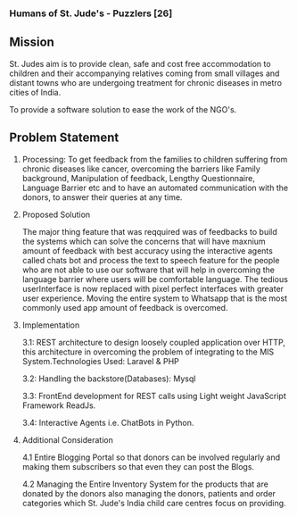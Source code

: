 ### Humans of St. Jude's - Puzzlers [26]

## Mission
St. Judes aim is to provide clean, safe and cost free accommodation to children and their accompanying relatives coming from small villages and distant towns who are undergoing treatment for chronic diseases in metro cities of India.


To provide a software solution to ease the work of the NGO's.


## Problem Statement 
1. Processing:
 To get feedback from the families to children suffering from chronic diseases like cancer, overcoming the barriers like Family background, Manipulation of feedback, Lengthy Questionnaire, Language Barrier etc and to have an automated communication with the donors, to answer their queries at any time.
 
 2. Proposed Solution
 
    The major thing feature that was reqquired was of feedbacks to build the systems which can solve the concerns that will have maxnium amount of feedback with best accuracy  using the interactive agents called chats bot and process the text to speech feature for the people who are not able to use our software that will help in overcoming the language barrier where users will be comfortable language. The tedious userInterface is now replaced with pixel perfect interfaces with greater user experience. Moving the entire system to Whatsapp that is the most commonly used app amount of feedback is overcomed.
    
 3. Implementation
    
    3.1: REST architecture to design loosely coupled application over HTTP, this architecture in overcoming the problem of integrating to the MIS System.Technologies Used: Laravel & PHP
     
     3.2: Handling the backstore(Databases): Mysql
     
     3.3: FrontEnd development for REST calls using Light weight JavaScript Framework ReadJs.
     
     3.4: Interactive Agents i.e. ChatBots in Python.
     
4. Additional Consideration

    4.1 Entire Blogging Portal so that donors can be involved regularly and making them subscribers so that even they can post the Blogs.
    
    4.2 Managing the Entire Inventory System for the products that are donated by the donors also managing the donors, patients and order categories which St. Jude's India child care centres focus on providing.
    
    <img scr="images/WhatsApp Image 2020-07-26 at 10.14.25 AM.jpeg"/>
     <img scr="images/WhatsApp Image 2020-07-26 at 10.14.29 AM.jpeg"/>
      <img scr="images/WhatsApp Video 2020-07-26 at 10.14.27 AM.mp4"/>
       <img scr="images/WhatsApp Video 2020-07-26 at 10.29.05 AM.mp4"/>
        <img scr="images/WhatsApp Video 2020-07-26 at 10.29.06 AM.mp4"/>
         <img scr="images/WhatsApp Video 2020-07-26 at 10.41.00 AM.mp4"/>
          
    
    
   
    
